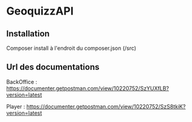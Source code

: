 # GeoquizzAPI

## Installation

Composer install à l'endroit du composer.json (/src)

## Url des documentations

BackOffice : https://documenter.getpostman.com/view/10220752/SzYUXfLB?version=latest


Player : https://documenter.getpostman.com/view/10220752/SzS8tkiK?version=latest
